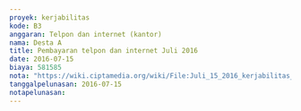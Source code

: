 ```yaml
---
proyek: kerjabilitas
kode: B3
anggaran: Telpon dan internet (kantor)
nama: Desta A
title: Pembayaran telpon dan internet Juli 2016
date: 2016-07-15
biaya: 581585
nota: "https://wiki.ciptamedia.org/wiki/File:Juli_15_2016_kerjabilitas_B3_tagihan_telpon_dan_internet_Juli_Desta.jpg"
tanggalpelunasan: 2016-07-15
notapelunasan:
---
```

